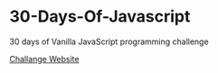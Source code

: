 # 30-Days-Of-Javascript
30 days of Vanilla JavaScript programming challenge

<div> 
<a href="https://javascript30.com"> Challange Website </a>
</div>
